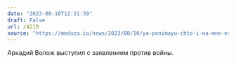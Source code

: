 ```yaml
---
date: "2023-08-10T12:31:39"
draft: False
url: /4219
source: "https://meduza.io/news/2023/08/10/ya-ponimayu-chto-i-na-mne-est-dolya-otvetstvennosti-za-deistviya-strany-arkadiy-volozh-vystupil-protiv-voyny-v-ukraine"
---
```


Аркадий Волож выступил с заявлением против войны.
